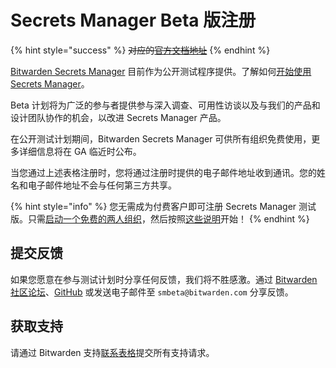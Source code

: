 # Secrets Manager Beta 版注册

{% hint style="success" %}
~~对应的~~[~~官方文档地址~~](https://bitwarden.com/help/secrets-manager-beta/)
{% endhint %}

[Bitwarden Secrets Manager](../secrets-manager/secrets-manager-overview.md) 目前作为公开测试程序提供。了解如何[开始使用 Secrets Manager](../secrets-manager/get-started/secrets-manager-quick-start.md)。

Beta 计划将为广泛的参与者提供参与深入调查、可用性访谈以及与我们的产品和设计团队协作的机会，以改进 Secrets Manager 产品。

在公开测试计划期间，Bitwarden Secrets Manager 可供所有组织免费使用，更多详细信息将在 GA 临近时公布。

当您通过上述表格注册时，您将通过注册时提供的电子邮件地址收到通讯。您的姓名和电子邮件地址不会与任何第三方共享。

{% hint style="info" %}
您无需成为付费客户即可注册 Secrets Manager 测试版。只需[启动一个免费的两人组织](../admin-console/organizations-quick-start.md#setup-your-organization)，然后按照[这些说明](../secrets-manager/get-started/secrets-manager-quick-start.md)开始！
{% endhint %}

## 提交反馈 <a href="#submitting-feedback" id="submitting-feedback"></a>

如果您愿意在参与测试计划时分享任何反馈，我们将不胜感激。通过 [Bitwarden 社区论坛](https://community.bitwarden.com/)、[GitHub](https://github.com/bitwarden/server/) 或发送电子邮件至 `smbeta@bitwarden.com` 分享反馈。

## 获取支持 <a href="#getting-support" id="getting-support"></a>

请通过 Bitwarden 支持[联系表格](https://bitwarden.com/contact/)提交所有支持请求。
